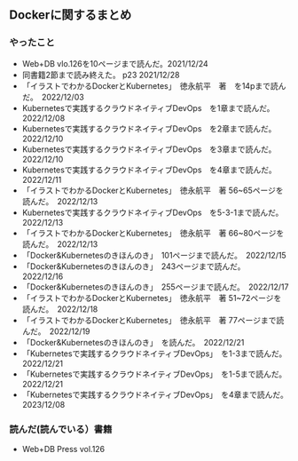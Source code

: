 ## Dockerに関するまとめ

### やったこと

- Web+DB vlo.126を10ページまで読んだ。2021/12/24
- 同書籍2節まで読み終えた。 p23 2021/12/28
- 「イラストでわかるDockerとKubernetes」　徳永航平　著　を14pまで読んだ。　2022/12/03
- Kubernetesで実践するクラウドネイティブDevOps　を1章まで読んだ。　2022/12/08
- Kubernetesで実践するクラウドネイティブDevOps　を2章まで読んだ。　2022/12/10
- Kubernetesで実践するクラウドネイティブDevOps　を3章まで読んだ。　2022/12/10
- Kubernetesで実践するクラウドネイティブDevOps　を4章まで読んだ。　2022/12/11
- 「イラストでわかるDockerとKubernetes」　徳永航平　著 56~65ページを読んだ。　2022/12/13
- Kubernetesで実践するクラウドネイティブDevOps　を5-3-1まで読んだ。　2022/12/13
- 「イラストでわかるDockerとKubernetes」　徳永航平　著 66~80ページを読んだ。　2022/12/13
- 「Docker&Kubernetesのきほんのき」　101ページまで読んだ。　2022/12/15
- 「Docker&Kubernetesのきほんのき」　243ページまで読んだ。　2022/12/16
- 「Docker&Kubernetesのきほんのき」　255ページまで読んだ。　2022/12/17
- 「イラストでわかるDockerとKubernetes」　徳永航平　著 51~72ページを読んだ。　2022/12/18
- 「イラストでわかるDockerとKubernetes」　徳永航平　著 77ページまで読んだ。　2022/12/19
- 「Docker&Kubernetesのきほんのき」　を読んだ。　2022/12/21
- 「Kubernetesで実践するクラウドネイティブDevOps」　を1-3まで読んだ。　2022/12/21
- 「Kubernetesで実践するクラウドネイティブDevOps」　を1-5まで読んだ。　2022/12/21
- 「Kubernetesで実践するクラウドネイティブDevOps」　を4章まで読んだ。　2023/12/08




### 読んだ(読んでいる）書籍

- Web+DB Press vol.126
